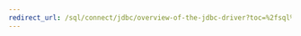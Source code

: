 ```yaml
---
redirect_url: /sql/connect/jdbc/overview-of-the-jdbc-driver?toc=%2fsql%2fconnect%2fjdbc%2ftoc.json
---
```

